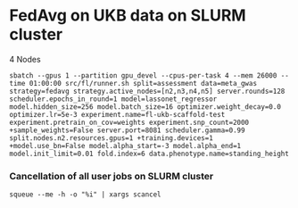 # FedAvg on UKB data on SLURM cluster

4 Nodes

```sbatch --gpus 1 --partition gpu_devel --cpus-per-task 4 --mem 26000 --time 01:00:00 src/fl/runner.sh split=assessment data=meta_gwas strategy=fedavg strategy.active_nodes=[n2,n3,n4,n5] server.rounds=128 scheduler.epochs_in_round=1 model=lassonet_regressor model.hidden_size=256 model.batch_size=16 optimizer.weight_decay=0.0 optimizer.lr=5e-3 experiment.name=fl-ukb-scaffold-test experiment.pretrain_on_cov=weights experiment.snp_count=2000 +sample_weights=False server.port=8081 scheduler.gamma=0.99 split.nodes.n2.resources.gpus=1 +training.devices=1 +model.use_bn=False model.alpha_start=-3 model.alpha_end=1 model.init_limit=0.01 fold.index=6 data.phenotype.name=standing_height```


### Cancellation of all user jobs on SLURM cluster


```squeue --me -h -o "%i" | xargs scancel```